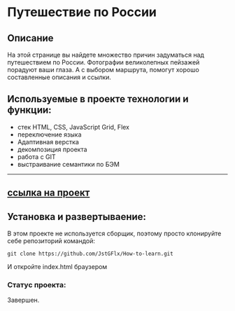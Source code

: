 # Путешествие по России

## Описание
На этой странице вы найдете множество причин задуматься над путешествием по России. Фотографии великолепных пейзажей порадуют ваши глаза. А с выбором маршрута, помогут хорошо составленные описания и ссылки. 

## Используемые в проекте технологии и функции:
- стек HTML, CSS, JavaScript Grid, Flex
- переключение языка
- Адаптивная верстка
- декомпозиция проекта
- работа с GIT
- выстраивание семантики по БЭМ

----------------------
[cсылка на проект](https://jstgflx.github.io/russian-travel/)
---------------------
## Установка и развертываение:
В этом проекте не используется сборщик, поэтому просто клонируйте себе репозиторий командой:
```
git clone https://github.com/JstGFlx/How-to-learn.git
```
И откройте index.html браузером

### Статус проекта:
Завершен.
